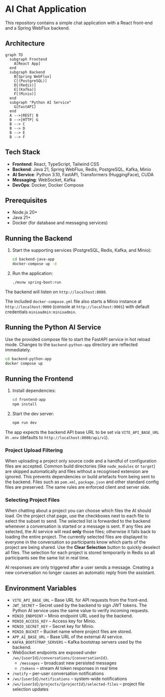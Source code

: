 # AI Chat Application

This repository contains a simple chat application with a React front-end and a Spring WebFlux backend.

## Architecture

```mermaid
graph TD
  subgraph Frontend
    A[React App]
  end
  subgraph Backend
    B[Spring WebFlux]
    C[(PostgreSQL)]
    D[(Redis)]
    E[(Kafka)]
    F[(Minio)]
  end
  subgraph "Python AI Service"
    G[FastAPI]
  end
  A -->|REST| B
  B -->|HTTP| G
  B --> C
  B --> D
  B --> E
  B --> F
```

## Tech Stack

- **Frontend**: React, TypeScript, Tailwind CSS
- **Backend**: Java 21, Spring WebFlux, Redis, PostgreSQL, Kafka, Minio
- **AI Service**: Python 3.10, FastAPI, Transformers (HuggingFace), CUDA
- **Messaging**: WebSocket, Kafka
- **DevOps**: Docker, Docker Compose

## Prerequisites
- Node.js 20+
- Java 21+
- Docker (for database and messaging services)

## Running the Backend

1. Start the supporting services (PostgreSQL, Redis, Kafka, and Minio):
   ```bash
   cd backend-java-app
   docker-compose up -d
   ```
2. Run the application:
   ```bash
   ./mvnw spring-boot:run
   ```

The backend will listen on `http://localhost:8080`.

The included `docker-compose.yml` file also starts a Minio instance at
`http://localhost:9000` (console at `http://localhost:9001`) with default
credentials `minioadmin:minioadmin`.

## Running the Python AI Service

Use the provided compose file to start the FastAPI service in hot reload mode.
Changes to the `backend-python-app` directory are reflected immediately.

```bash
cd backend-python-app
docker compose up
```

## Running the Frontend

1. Install dependencies:
   ```bash
   cd frontend-app
   npm install
   ```
2. Start the dev server:
   ```bash
   npm run dev
   ```

The app expects the backend API base URL to be set via `VITE_API_BASE_URL` in `.env` (defaults to `http://localhost:8080/api/v1`).

### Project Upload Filtering

When uploading a project only source code and a handful of configuration files
are accepted. Common build directories (like `node_modules` or `target`) are
skipped automatically and files without a recognised extension are ignored. This
prevents dependencies or build artefacts from being sent to the backend. Files
such as `pom.xml`, `package.json` and other standard config files are preserved.
The same rules are enforced client and server side.

### Selecting Project Files

When chatting about a project you can choose which files the AI should load.
On the project chat page, use the checkboxes next to each file to select the
subset to send. The selected list is forwarded to the backend whenever a
conversation is started or a message is sent. If any files are selected, the
AI service will read **only** those files; otherwise it falls back to loading
the entire project. The currently selected files are displayed to everyone in
the conversation so participants know which parts of the project are being
shared. Use the **Clear Selection** button to quickly deselect all files.
The selection for each project is stored temporarily in Redis so all
participants see the same list in real time.

AI responses are only triggered after a user sends a message. Creating a new
conversation no longer causes an automatic reply from the assistant.

## Environment Variables

- `VITE_API_BASE_URL` – Base URL for API requests from the front-end.
- `JWT_SECRET` – Secret used by the backend to sign JWT tokens. The Python AI
  service uses the same value to verify incoming requests.
- `MINIO_ENDPOINT` – Minio endpoint URL used by the backend.
- `MINIO_ACCESS_KEY` – Access key for Minio.
- `MINIO_SECRET_KEY` – Secret key for Minio.
- `MINIO_BUCKET` – Bucket name where project files are stored.
- `APP_AI_BASE_URL` – Base URL of the external AI service.
- `KAFKA_BOOTSTRAP_SERVERS` – Kafka bootstrap servers used by the backend.
- WebSocket endpoints are exposed under `/ws/{userId}/conversations/{conversationId}`.
  - `/messages` – broadcast new persisted messages
  - `/tokens` – stream AI token responses in real time
- `/notify` – per-user conversation notifications
- `/ws/{userId}/notifications` – system-wide notifications
- `/ws/{userId}/projects/{projectId}/selected-files` – project file selection updates

